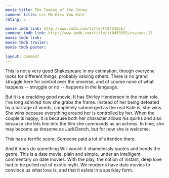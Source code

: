 ```yaml
---
movie title: The Taming of the Shrew
comment title: Let Me Kiss You Kate
rating: 3

movie imdb link: http://www.imdb.com/title/tt0453555/
comment imdb link: http://www.imdb.com/title/tt0453555/reviews-13
movie tmdb link: 
movie tmdb trailer: 
movie tmdb poster: 

layout: comment
---
```


This is not a very good Shakespeare in my estimation, though everyone looks for different things, probably valuing others. There is no grand struggle here for control over the universe, and of course none of what happens -- struggle or no -- happens in the language.

But it is a crackling good movie. It has Shirley Henderson in the main role. I've long admired how she grabs the frame. Instead of her being defeated by a barrage of words, completely submerged as the real Kate is, she wins. She wins because everything around her is controlled by her. When the couple is happy, it is because both her character allows his quirks and also because she lets him into the film she commands as an actress. In time, she may become as tiresome as Judi Dench, but for now she is welcome.

This has a terrific score. Someone paid a lot of attention there.

And it does do something Will would: it shamelessly quotes and bends the genre. This is a date movie, plain and simple, under an intelligent commentary on date movies. With the play, the notion of instant, deep love had to be pulled out of exotic myth. We moderns have date movies to convince us what love is, and that it exists in a sparkley form.